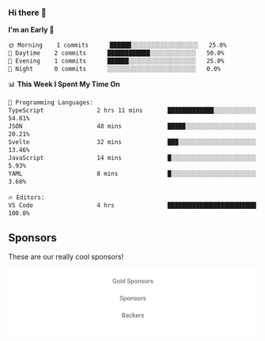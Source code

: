 ### Hi there 👋

<!--
**alexanderniebuhr/alexanderniebuhr** is a ✨ _special_ ✨ repository because its `README.md` (this file) appears on your GitHub profile.

Here are some ideas to get you started:

- 🔭 I’m currently working on ...
- 🌱 I’m currently learning ...
- 👯 I’m looking to collaborate on ...
- 🤔 I’m looking for help with ...
- 💬 Ask me about ...
- 📫 How to reach me: ...
- 😄 Pronouns: ...
- ⚡ Fun fact: ...
-->

<!--START_SECTION:waka-->
**I'm an Early 🐤** 

```text
🌞 Morning    1 commits      ██████░░░░░░░░░░░░░░░░░░░   25.0% 
🌆 Daytime    2 commits      ████████████░░░░░░░░░░░░░   50.0% 
🌃 Evening    1 commits      ██████░░░░░░░░░░░░░░░░░░░   25.0% 
🌙 Night      0 commits      ░░░░░░░░░░░░░░░░░░░░░░░░░   0.0%

```


📊 **This Week I Spent My Time On** 

```text
💬 Programming Languages: 
TypeScript               2 hrs 11 mins       █████████████░░░░░░░░░░░░   54.81% 
JSON                     48 mins             █████░░░░░░░░░░░░░░░░░░░░   20.21% 
Svelte                   32 mins             ███░░░░░░░░░░░░░░░░░░░░░░   13.46% 
JavaScript               14 mins             █░░░░░░░░░░░░░░░░░░░░░░░░   5.93% 
YAML                     8 mins              █░░░░░░░░░░░░░░░░░░░░░░░░   3.68%

🔥 Editors: 
VS Code                  4 hrs               █████████████████████████   100.0%

```


<!--END_SECTION:waka-->

## Sponsors

These are our really cool sponsors!

<!-- sponsors -->

<!-- sponsors -->

<p align="center">
  <a href="https://github.com/sponsors/alexanderniebuhr">
    <img src='./sponsors.svg'/>
  </a>
</p>
